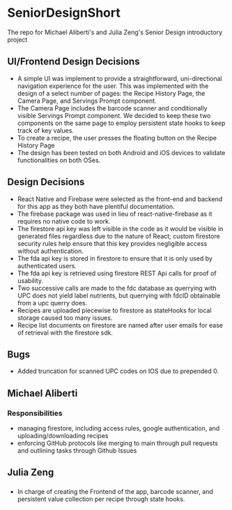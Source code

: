 # SeniorDesignShort
The repo for Michael Aliberti's and Julia Zeng's Senior Design introductory project

## UI/Frontend Design Decisions

* A simple UI was implement to provide a straightforward, uni-directional navigation experience for the user. This was implemented with the design of a select number of pages: the Recipe History Page, the Camera Page, and Servings Prompt component. 
* The Camera Page includes the barcode scanner and conditionally visible Servings Prompt component. We decided to keep these two components on the same page to employ persistent state hooks to keep track of key values. 
* To create a recipe, the user presses the floating button on the Recipe History Page
* The design has been tested on both Android and iOS devices to validate functionalities on both OSes. 

## Design Decisions
* React Native and Firebase were selected as the front-end and backend for this app as they both have plentiful documentation.
* The firebase package was used in lieu of react-native-firebase as it requires no native code to work.
* The firestore api key was left visible in the code as it would be visible in generated files regardless due to the nature of React; custom firestore security rules help ensure that this key provides negligible access without authentication.
* The fda api key is stored in firestore to ensure that it is only used by authenticated users.
* The fda api key is retrieved using firestore REST Api calls for proof of usability.
* Two successive calls are made to the fdc database as querrying with UPC does not yield label nutrients, but querrying with fdcID obtainable from a upc querry does.
* Recipes are uploaded piecewise to firestore as stateHooks for local storage caused too many issues.
* Recipe list documents on firestore are named after user emails for ease of retrieval with the firestore sdk.

## Bugs
* Added truncation for scanned UPC codes on IOS due to prepended 0.
 

## Michael Aliberti

### Responsibilities
* managing firestore, including access rules, google authentication, and uploading/downloading recipes
* enforcing GitHub protocols like merging to main through pull requests and outlining tasks through Github Issues

### 

## Julia Zeng

###
* In charge of creating the Frontend of the app, barcode scanner, and persistent value collection per recipe through state hooks. 
